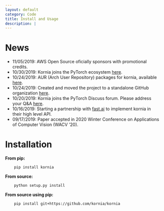 ```yaml
---
layout: default
category: Code
title: Install and Usage
description: |
---
```


News
====

- 11/05/2019: AWS Open Source oficially sponsors with promotional credits.
- 10/30/2019: Kornia joins the PyTorch ecosystem [here](https://pytorch.org/ecosystem).
- 10/24/2019: AUR (Arch User Repository) packages for kornia, available [here](https://aur.archlinux.org/packages/python-kornia/).
- 10/24/2019: Created and moved the project to a standalone GitHub organization [here](https://github.com/kornia).
- 10/20/2019: Kornia joins the PyTorch Discuss forum. Please address your Q&A [here](https://discuss.pytorch.org/c/vision/kornia).
- 10/16/2019: Starting a partnership with [fast.ai](https://www.fast.ai/) to implement kornia in their high level API.
- 09/17/2019: Paper accepted in 2020 Winter Conference on Applications of Computer Vision (WACV ’20).


Installation
============


**From pip:**

```
    pip install kornia
```


**From source:**

```
    python setup.py install
```


**From source using pip:**

```
    pip install git+https://github.com/kornia/kornia
```

